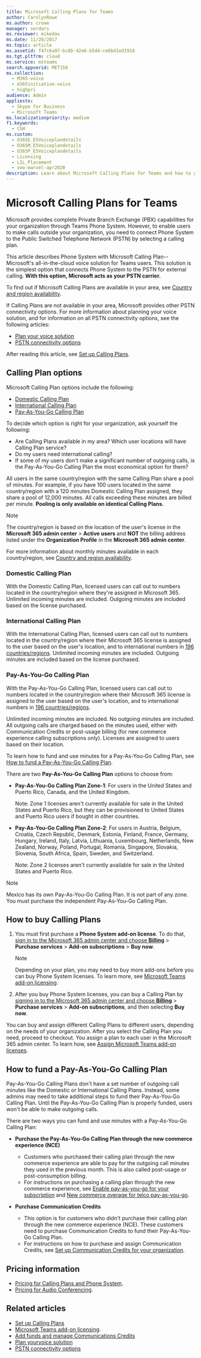 ```yaml
---
title: Microsoft Calling Plans for Teams
author: CarolynRowe
ms.author: crowe
manager: serdars
ms.reviewer: mikedav
ms.date: 11/28/2017
ms.topic: article
ms.assetid: f47c6a97-bc8b-42e6-b5d4-ce6b41ed1918
ms.tgt.pltfrm: cloud
ms.service: msteams
search.appverid: MET150
ms.collection: 
  - M365-voice
  - m365initiative-voice
  - highpri
audience: Admin
appliesto: 
  - Skype for Business
  - Microsoft Teams
ms.localizationpriority: medium
f1.keywords: 
  - CSH
ms.custom: 
  - O365E_E5Voiceplandetails
  - O365M_E5Voiceplandetails
  - O365P_E5Voiceplandetails
  - Licensing
  - LIL_Placement
  - seo-marvel-apr2020
description: Learn about Microsoft Calling Plans for Teams and how to get licenses for your organization. 
---
```


# Microsoft Calling Plans for Teams

Microsoft provides complete Private Branch Exchange (PBX) capabilities for your organization through Teams Phone System. However, to enable users to make calls outside your organization, you need to connect Phone System to the Public Switched Telephone Network (PSTN) by selecting a calling plan.

This article describes Phone System with Microsoft Calling Plan--Microsoft's all-in-the-cloud voice solution for Teams users. This solution is the simplest option that connects Phone System to the PSTN for external calling. **With this option, Microsoft acts as your PSTN carrier.**

To find out if Microsoft Calling Plans are available in your area, see [Country and region availability](country-and-region-availability-for-audio-conferencing-and-calling-plans/country-and-region-availability-for-audio-conferencing-and-calling-plans.md).

If Calling Plans are not available in your area, Microsoft provides other PSTN connectivity options. For more information about planning your voice solution, and for information on all PSTN connectivity options, see the following articles:

- [Plan your voice solution](cloud-voice-landing-page.md)
- [PSTN connectivity options](pstn-connectivity.md)

After reading this article, see [Set up Calling Plans](set-up-calling-plans.md).

 

## Calling Plan options

Microsoft Calling Plan options include the following:

- [Domestic Calling Plan](#domestic-calling-plan)
- [International Calling Plan](#international-calling-plan)
- [Pay-As-You-Go Calling Plan](#pay-as-you-go-calling-plan)

To decide which option is right for your organization, ask yourself the following:

- Are Calling Plans available in my area? Which user locations will have Calling Plan service? 
- Do my users need international calling?
- If some of my users don't make a significant number of outgoing calls, is the Pay-As-You-Go Calling Plan the most economical option for them?

All users in the same country/region with the same Calling Plan share a pool of minutes. For example, if you have 100 users located in the same country/region with a 120 minutes Domestic Calling Plan assigned, they share a pool of 12,000 minutes. All calls exceeding these minutes are billed per minute. **Pooling is only available on identical Calling Plans.**

> [!NOTE]
> The country/region is based on the location of the user's license in the **Microsoft 365 admin center** > **Active users** and **NOT** the billing address listed under the **Organization Profile** in the **Microsoft 365 admin center**.


For more information about monthly minutes available in each country/region, see [Country and region availability](country-and-region-availability-for-audio-conferencing-and-calling-plans/country-and-region-availability-for-audio-conferencing-and-calling-plans.md).

### Domestic Calling Plan

With the Domestic Calling Plan, licensed users can call out to numbers located in the country/region where they're assigned in Microsoft 365. Unlimited incoming minutes are included. Outgoing minutes are included based on the license purchased.

### International Calling Plan

With the International Calling Plan, licensed users can call out to numbers located in the country/region where their Microsoft 365 license is assigned to the user based on the user's location, and to international numbers in [196 countries/regions](country-and-region-availability-for-audio-conferencing-and-calling-plans/users-can-make-outbound-calls-to-these-countries-and-regions.md). Unlimited incoming minutes are included. Outgoing minutes are included based on the license purchased.

### Pay-As-You-Go Calling Plan

With the Pay-As-You-Go Calling Plan, licensed users can call out to numbers located in the country/region where their Microsoft 365 license is assigned to the user based on the user's location, and to international numbers in [196 countries/regions](country-and-region-availability-for-audio-conferencing-and-calling-plans/users-can-make-outbound-calls-to-these-countries-and-regions.md). 

Unlimited incoming minutes are included. No outgoing minutes are included. All outgoing calls are charged based on the minutes used, either with Communication Credits or post-usage billing (for new commerce experience calling subscriptions only). Licenses are assigned to users based on their location.

To learn how to fund and use minutes for a Pay-As-You-Go Calling Plan, see [How to fund a Pay-As-You-Go Calling Plan](#how-to-fund-a-pay-as-you-go-calling-plan).

There are two **Pay-As-You-Go Calling Plan** options to choose from:

- **Pay-As-You-Go Calling Plan Zone-1**: For users in the United States and Puerto Rico, Canada, and the United Kingdom.

  Note: Zone 1 licenses aren't currently available for sale in the United States and Puerto Rico, but they can be provisioned to United States and Puerto Rico users if bought in other countries.

- **Pay-As-You-Go Calling Plan Zone-2**: For users in Austria, Belgium, Croatia, Czech Republic, Denmark, Estonia, Finland, France, Germany, Hungary, Ireland, Italy, Latvia, Lithuania, Luxembourg, Netherlands, New Zealand, Norway, Poland, Portugal, Romania, Singapore, Slovakia, Slovenia, South Africa, Spain, Sweden, and Switzerland.

  Note: Zone 2 licenses aren't currently available for sale in the United States and Puerto Rico.

> [!NOTE]
> Mexico has its own Pay-As-You-Go Calling Plan. It is not part of any zone. You must purchase the independent Pay-As-You-Go Calling Plan.

## How to buy Calling Plans

1. You must first purchase a **Phone System add-on license**. To do that, [sign in to the Microsoft 365 admin center and choose **Billing**](https://go.microsoft.com/fwlink/p/?linkid=868433) > **Purchase services** > **Add-on subscriptions** > **Buy now**.

    > [!NOTE]
    > Depending on your plan, you may need to buy more add-ons before you can buy Phone System licenses. To learn more, see [Microsoft Teams add-on licensing](./teams-add-on-licensing/microsoft-teams-add-on-licensing.md).

2. After you buy Phone System licenses, you can buy a Calling Plan by [signing in to the Microsoft 365 admin center and choose **Billing**](https://go.microsoft.com/fwlink/p/?linkid=868433) > **Purchase services** > **Add-on subscriptions**, and then selecting **Buy now**. 

You can buy and assign different Calling Plans to different users, depending on the needs of your organization. After you select the Calling Plan you need, proceed to checkout. You assign a plan to each user in the Microsoft 365 admin center. To learn how, see [Assign Microsoft Teams add-on licenses](./teams-add-on-licensing/microsoft-teams-add-on-licensing.md).

## How to fund a Pay-As-You-Go Calling Plan

Pay-As-You-Go Calling Plans don't have a set number of outgoing call minutes like the Domestic or International Calling Plans. Instead, some admins may need to take additional steps to fund their Pay-As-You-Go Calling Plan. Until the Pay-As-You-Go Calling Plan is properly funded, users won't be able to make outgoing calls.

There are two ways you can fund and use minutes with a Pay-As-You-Go Calling Plan:

- **Purchase the Pay-As-You-Go Calling Plan through the new commerce experience (NCE)**
  - Customers who purchased their calling plan through the new commerce experience are able to pay for the outgoing call minutes they used in the previous month. This is also called post-usage or post-consumption billing.
  - For instructions on purchasing a calling plan through the new commerce experience, see [Enable pay-as-you-go for your subscription](/microsoft-365/commerce/subscriptions/manage-pay-as-you-go-services) and [New commerce overage for telco pay-as-you-go](/partner-center/new-commerce-telco-payg).

- **Purchase Communication Credits**
  - This option is for customers who didn't purchase their calling plan through the new commerce experience (NCE). These customers need to purchase Communication Credits to fund their Pay-As-You-Go Calling Plan.
  - For instructions on how to purchase and assign Communication Credits, see [Set up Communication Credits for your organization](set-up-communications-credits-for-your-organization.md).


## Pricing information

- [Pricing for Calling Plans and Phone System](https://www.microsoft.com/microsoft-365/microsoft-teams/voice-calling).
- [Pricing for Audio Conferencing](https://www.microsoft.com/microsoft-365/microsoft-teams/online-meetings).


## Related articles

- [Set up Calling Plans](set-up-calling-plans.md)
- [Microsoft Teams add-on licensing](./teams-add-on-licensing/microsoft-teams-add-on-licensing.md).
- [Add funds and manage Communications Credits](add-funds-and-manage-communications-credits.md)
- [Plan yourvoice solution](cloud-voice-landing-page.md)
- [PSTN connectivity options](pstn-connectivity.md)
